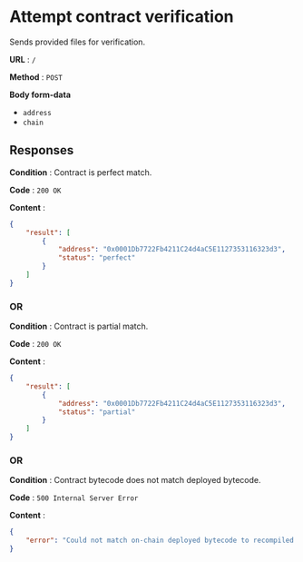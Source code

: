 # Attempt contract verification

Sends provided files for verification.

**URL** : `/`

**Method** : `POST`

**Body form-data**
* `address`
* `chain`

## Responses

**Condition** : Contract is perfect match.

**Code** : `200 OK`

**Content** : 

```json
{
    "result": [
        {
            "address": "0x0001Db7722Fb4211C24d4aC5E1127353116323d3",
            "status": "perfect"
        }
    ]
}
```
### OR

**Condition** : Contract is partial match.

**Code** : `200 OK`

**Content** : 

```json
{
    "result": [
        {
            "address": "0x0001Db7722Fb4211C24d4aC5E1127353116323d3",
            "status": "partial"
        }
    ]
}
```

### OR

**Condition** : Contract bytecode does not match deployed bytecode.

**Code** : `500 Internal Server Error`

**Content** : 
```json
{
    "error": "Could not match on-chain deployed bytecode to recompiled bytecode for:\n{\n \"browser/ParameterTest.sol\": \"ParameterTest\"\n}\nAddresses checked:\n[\n \"0x0001Db7722Fb4211C24d4aC5E1127353116323d3\"\n]"
}
```